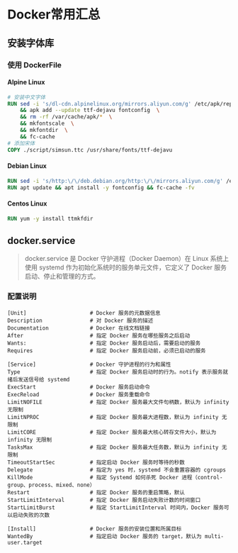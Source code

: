 # Docker常用汇总

## 安装字体库

### 使用 DockerFile

#### Alpine Linux

```dockerfile
# 安装中文字体
RUN sed -i 's/dl-cdn.alpinelinux.org/mirrors.aliyun.com/g' /etc/apk/repositories  \
    && apk add --update ttf-dejavu fontconfig  \
    && rm -rf /var/cache/apk/*  \
    && mkfontscale  \
    && mkfontdir  \
    && fc-cache
# 添加宋体
COPY ./script/simsun.ttc /usr/share/fonts/ttf-dejavu
```

#### Debian Linux

```dockerfile
RUN sed -i 's/http:\/\/deb.debian.org/http:\/\/mirrors.aliyun.com/g' /etc/apt/sources.list
RUN apt update && apt install -y fontconfig && fc-cache -fv
```

#### Centos Linux

```dockerfile
RUN yum -y install ttmkfdir
```

## docker.service

> docker.service 是 Docker 守护进程（Docker Daemon）在 Linux 系统上使用 systemd 作为初始化系统时的服务单元文件，它定义了
> Docker 服务启动、停止和管理的方式。

### 配置说明

```Cabal
[Unit]                    # Docker 服务的元数据信息
Description               # 对 Docker 服务的描述
Documentation             # Docker 在线文档链接
After                     # 指定 Docker 服务在哪些服务之后启动
Wants:                    # 指定 Docker 服务启动后，需要启动的服务
Requires                  # 指定 Docker 服务启动前，必须已启动的服务
 
[Service]                 # Docker 守护进程的行为和属性
Type                      # 指定 Docker 服务启动时的行为。notify 表示服务就绪后发送信号给 systemd
ExecStart                 # Docker 服务启动命令
ExecReload                # Docker 服务重载命令
LimitNOFILE               # 指定 Docker 服务最大文件句柄数，默认为 infinity 无限制
LimitNPROC                # 指定 Docker 服务最大进程数，默认为 infinity 无限制
LimitCORE                 # 指定 Docker 服务最大核心转存文件大小，默认为 infinity 无限制
TasksMax                  # 指定 Docker 服务最大任务数，默认为 infinity 无限制
TimeoutStartSec           # 指定启动 Docker 服务时等待的秒数
Delegate                  # 指定为 yes 时，systemd 不会重置容器的 cgroups
KillMode                  # 指定 Systemd 如何杀死 Docker 进程（control-group、process、mixed、none）
Restart                   # 指定 Docker 服务的重启策略，默认
StartLimitInterval        # 指定 Docker 服务启动失败计数的时间窗口
StartLimitBurst           # 指定 StartLimitInterval 时间内，Docker 服务可以启动失败的次数
 
[Install]                 # Docker 服务的安装位置和所属目标
WantedBy                  # 指定启动 Docker 服务的 target，默认为 multi-user.target
```

